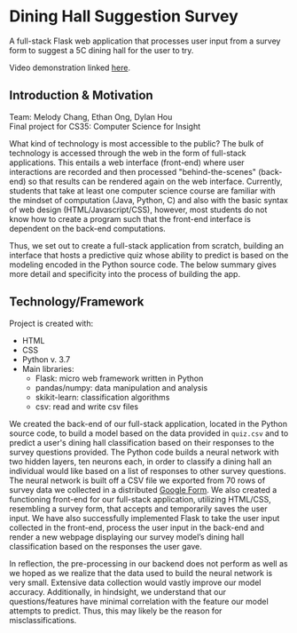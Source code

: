 # Dining Hall Suggestion Survey
A full-stack Flask web application that processes user input from a survey form to suggest a 5C dining hall for the user to try.  

Video demonstration linked [here](https://youtu.be/nwv3DKz1MbY).

## Introduction & Motivation
Team: Melody Chang, Ethan Ong, Dylan Hou  
Final project for CS35: Computer Science for Insight

What kind of technology is most accessible to the public? The bulk of technology is accessed through the web in the form of full-stack applications. This entails a web interface (front-end) where user interactions are recorded and then processed "behind-the-scenes" (back-end) so that results can be rendered again on the web interface. Currently, students that take at least one computer science course are familiar with the mindset of computation (Java, Python, C) and also with the basic syntax of web design (HTML/Javascript/CSS), however, most students do not know how to create a program such that the front-end interface is dependent on the back-end computations.

Thus, we set out to create a full-stack application from scratch, building an interface that hosts a predictive quiz whose ability to predict is based on the modeling encoded in the Python source code. The below summary gives more detail and specificity into the process of building the app.

## Technology/Framework
Project is created with:  
* HTML
* CSS
* Python v. 3.7
* Main libraries:
  + Flask: micro web framework written in Python
  + pandas/numpy: data manipulation and analysis 
  + skikit-learn: classification algorithms
  + csv: read and write csv files

We created the back-end of our full-stack application, located in the Python source code, to build a model based on the data provided in `quiz.csv` and to predict a user's dining hall classification based on their responses to the survey questions provided. The Python code builds a neural network with two hidden layers, ten neurons each, in order to classify a dining hall an individual would like based on a list of responses to other survey questions. The neural network is built off a CSV file we exported from 70 rows of survey data we collected in a distributed [Google Form](https://forms.gle/sXyx3wJor8ip68Ay7). We also created a functioning front-end for our full-stack application, utilizing HTML/CSS, resembling a survey form, that accepts and temporarily saves the user input. We have also successfully implemented Flask to take the user input collected in the front-end, process the user input in the back-end and render a new webpage displaying our survey model’s dining hall classification based on the responses the user gave. 

In reflection, the pre-processing in our backend does not perform as well as we hoped as we realize that the data used to build the neural network is very small. Extensive data collection would vastly improve our model accuracy. Additionally, in hindsight, we understand that our questions/features have minimal correlation with the feature our model attempts to predict. Thus, this may likely be the reason for misclassifications.
